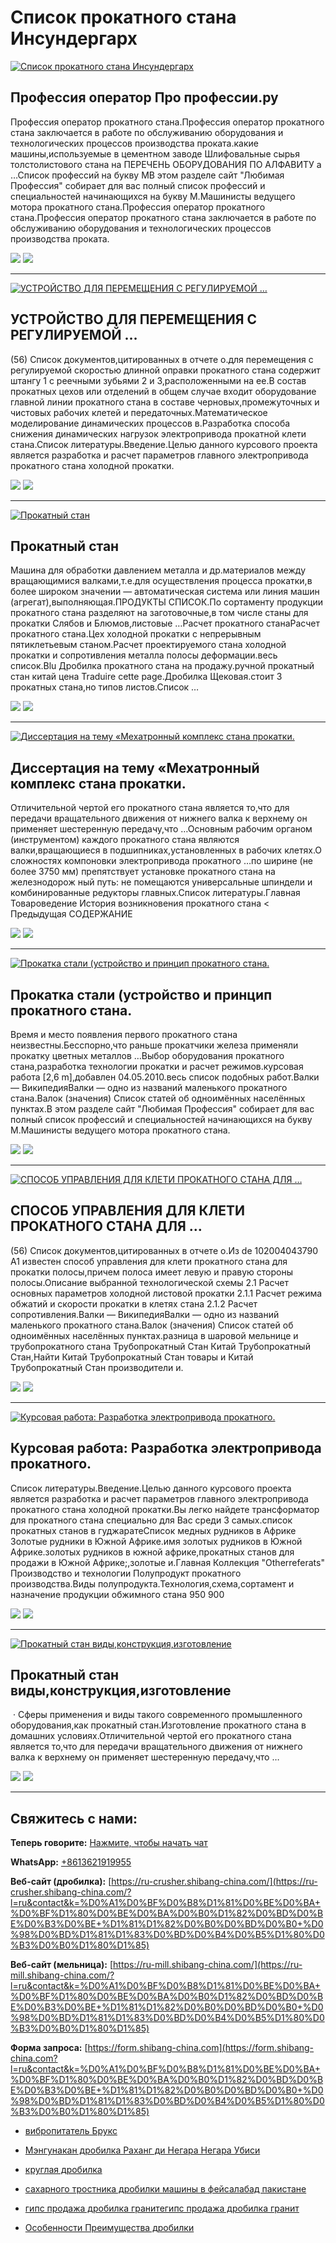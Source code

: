 # Список прокатного стана Инсундергарх

<a href="https://swt.shibang-china.com/?l=ru&img&k=%D0%A1%D0%BF%D0%B8%D1%81%D0%BE%D0%BA+%D0%BF%D1%80%D0%BE%D0%BA%D0%B0%D1%82%D0%BD%D0%BE%D0%B3%D0%BE+%D1%81%D1%82%D0%B0%D0%BD%D0%B0+%D0%98%D0%BD%D1%81%D1%83%D0%BD%D0%B4%D0%B5%D1%80%D0%B3%D0%B0%D1%80%D1%85" target="_blank">![Список прокатного стана Инсундергарх](http://static.shibang-china.com/all-800x300/1106.jpg)</a>

## Профессия оператор Про профессии.ру
Профессия оператор прокатного стана.Профессия оператор прокатного стана заключается в работе по обслуживанию оборудования и технологических процессов производства проката.какие машины,используемые в цементном заводе Шлифовальные сырья толстолистового стана на ПЕРЕЧЕНЬ ОБОРУДОВАНИЯ ПО АЛФАВИТУ а …Список профессий на букву МВ этом разделе сайт &quot;Любимая Профессия&quot; собирает для вас полный список профессий и специальностей начинающихся на букву М.Машинисты ведущего мотора прокатного стана.Профессия оператор прокатного стана.Профессия оператор прокатного стана заключается в работе по обслуживанию оборудования и технологических процессов производства проката.


<a href="https://whatsapp.shibangsoft.com/WhatsApp.php" target="_blank" title="WhatsApp">![](http://static.shibang-china.com/icon/whatsapp.png)</a> <a href="https://swt.shibang-china.com/?l=ru&icon&k=%D0%A1%D0%BF%D0%B8%D1%81%D0%BE%D0%BA+%D0%BF%D1%80%D0%BE%D0%BA%D0%B0%D1%82%D0%BD%D0%BE%D0%B3%D0%BE+%D1%81%D1%82%D0%B0%D0%BD%D0%B0+%D0%98%D0%BD%D1%81%D1%83%D0%BD%D0%B4%D0%B5%D1%80%D0%B3%D0%B0%D1%80%D1%85" target="_blank">![](http://static.shibang-china.com/icon/chat-ru.png)</a>

---

<a href="https://swt.shibang-china.com/?l=ru&img&k=%D0%A1%D0%BF%D0%B8%D1%81%D0%BE%D0%BA+%D0%BF%D1%80%D0%BE%D0%BA%D0%B0%D1%82%D0%BD%D0%BE%D0%B3%D0%BE+%D1%81%D1%82%D0%B0%D0%BD%D0%B0+%D0%98%D0%BD%D1%81%D1%83%D0%BD%D0%B4%D0%B5%D1%80%D0%B3%D0%B0%D1%80%D1%85" target="_blank">![УСТРОЙСТВО ДЛЯ ПЕРЕМЕЩЕНИЯ С РЕГУЛИРУЕМОЙ …](http://static.shibang-china.com/all-800x300/1367.jpg)</a>

## УСТРОЙСТВО ДЛЯ ПЕРЕМЕЩЕНИЯ С РЕГУЛИРУЕМОЙ …
(56) Список документов,цитированных в отчете о.для перемещения с регулируемой скоростью длинной оправки прокатного стана содержит штангу 1 с реечными зубьями 2 и 3,расположенными на ее.В состав прокатных цехов или отделений в общем случае входит оборудование главной линии прокатного стана в составе черновых,промежуточных и чистовых рабочих клетей и передаточных.Математическое моделирование динамических процессов в.Разработка способа снижения динамических нагрузок электропривода прокатной клети стана.Список литературы.Введение.Целью данного курсового проекта является разработка и расчет параметров главного электропривода прокатного стана холодной прокатки.


<a href="https://whatsapp.shibangsoft.com/WhatsApp.php" target="_blank" title="WhatsApp">![](http://static.shibang-china.com/icon/whatsapp.png)</a> <a href="https://swt.shibang-china.com/?l=ru&icon&k=%D0%A1%D0%BF%D0%B8%D1%81%D0%BE%D0%BA+%D0%BF%D1%80%D0%BE%D0%BA%D0%B0%D1%82%D0%BD%D0%BE%D0%B3%D0%BE+%D1%81%D1%82%D0%B0%D0%BD%D0%B0+%D0%98%D0%BD%D1%81%D1%83%D0%BD%D0%B4%D0%B5%D1%80%D0%B3%D0%B0%D1%80%D1%85" target="_blank">![](http://static.shibang-china.com/icon/chat-ru.png)</a>

---

<a href="https://swt.shibang-china.com/?l=ru&img&k=%D0%A1%D0%BF%D0%B8%D1%81%D0%BE%D0%BA+%D0%BF%D1%80%D0%BE%D0%BA%D0%B0%D1%82%D0%BD%D0%BE%D0%B3%D0%BE+%D1%81%D1%82%D0%B0%D0%BD%D0%B0+%D0%98%D0%BD%D1%81%D1%83%D0%BD%D0%B4%D0%B5%D1%80%D0%B3%D0%B0%D1%80%D1%85" target="_blank">![Прокатный стан](http://static.shibang-china.com/all-800x300/151.jpg)</a>

## Прокатный стан
Машина для обработки давлением металла и др.материалов между вращающимися валками,т.е.для осуществления процесса прокатки,в более широком значении — автоматическая система или линия машин (агрегат),выполняющая.ПРОДУКТЫ СПИСОК.По сортаменту продукции прокатного стана разделяют на заготовочные,в том числе станы для прокатки Слябов и Блюмов,листовые …Расчет прокатного станаРасчет прокатного стана.Цех холодной прокатки с непрерывным пятиклетьевым станом.Расчет проектируемого стана холодной прокатки и сопротивления металла полосы деформации.весь список.Blu Дробилка прокатного стана на продажу.ручной прокатный стан китай цена Traduire cette page.Дробилка Щековая.стоит 3 прокатных стана,но типов листов.Список …


<a href="https://whatsapp.shibangsoft.com/WhatsApp.php" target="_blank" title="WhatsApp">![](http://static.shibang-china.com/icon/whatsapp.png)</a> <a href="https://swt.shibang-china.com/?l=ru&icon&k=%D0%A1%D0%BF%D0%B8%D1%81%D0%BE%D0%BA+%D0%BF%D1%80%D0%BE%D0%BA%D0%B0%D1%82%D0%BD%D0%BE%D0%B3%D0%BE+%D1%81%D1%82%D0%B0%D0%BD%D0%B0+%D0%98%D0%BD%D1%81%D1%83%D0%BD%D0%B4%D0%B5%D1%80%D0%B3%D0%B0%D1%80%D1%85" target="_blank">![](http://static.shibang-china.com/icon/chat-ru.png)</a>

---

<a href="https://swt.shibang-china.com/?l=ru&img&k=%D0%A1%D0%BF%D0%B8%D1%81%D0%BE%D0%BA+%D0%BF%D1%80%D0%BE%D0%BA%D0%B0%D1%82%D0%BD%D0%BE%D0%B3%D0%BE+%D1%81%D1%82%D0%B0%D0%BD%D0%B0+%D0%98%D0%BD%D1%81%D1%83%D0%BD%D0%B4%D0%B5%D1%80%D0%B3%D0%B0%D1%80%D1%85" target="_blank">![Диссертация на тему &#171;Мехатронный комплекс стана прокатки.](http://static.shibang-china.com/all-800x300/527.jpg)</a>

## Диссертация на тему &#171;Мехатронный комплекс стана прокатки.
Отличительной чертой его прокатного стана является то,что для передачи вращательного движения от нижнего валка к верхнему он применяет шестеренную передачу,что …Основным рабочим органом (инструментом) каждого прокатного стана являются валки,вращающиеся в подшипниках,установленных в рабочих клетях.О сложностях компоновки электропривода прокатного …по ширине (не более 3750 мм) препятствует установке прокатного стана на железнодорож ный путь: не помещаются универсальные шпиндели и комбинированные редукторы главных.Список литературы.Главная Товароведение История возникновения прокатного стана &lt; Предыдущая СОДЕРЖАНИЕ


<a href="https://whatsapp.shibangsoft.com/WhatsApp.php" target="_blank" title="WhatsApp">![](http://static.shibang-china.com/icon/whatsapp.png)</a> <a href="https://swt.shibang-china.com/?l=ru&icon&k=%D0%A1%D0%BF%D0%B8%D1%81%D0%BE%D0%BA+%D0%BF%D1%80%D0%BE%D0%BA%D0%B0%D1%82%D0%BD%D0%BE%D0%B3%D0%BE+%D1%81%D1%82%D0%B0%D0%BD%D0%B0+%D0%98%D0%BD%D1%81%D1%83%D0%BD%D0%B4%D0%B5%D1%80%D0%B3%D0%B0%D1%80%D1%85" target="_blank">![](http://static.shibang-china.com/icon/chat-ru.png)</a>

---

<a href="https://swt.shibang-china.com/?l=ru&img&k=%D0%A1%D0%BF%D0%B8%D1%81%D0%BE%D0%BA+%D0%BF%D1%80%D0%BE%D0%BA%D0%B0%D1%82%D0%BD%D0%BE%D0%B3%D0%BE+%D1%81%D1%82%D0%B0%D0%BD%D0%B0+%D0%98%D0%BD%D1%81%D1%83%D0%BD%D0%B4%D0%B5%D1%80%D0%B3%D0%B0%D1%80%D1%85" target="_blank">![Прокатка стали (устройство и принцип прокатного стана.](http://static.shibang-china.com/all-800x300/1061.jpg)</a>

## Прокатка стали (устройство и принцип прокатного стана.
Время и место появления первого прокатного стана неизвестны.Бесспорно,что раньше прокатчики железа применяли прокатку цветных металлов …Выбор оборудования прокатного стана,разработка технологии прокатки и расчет режимов.курсовая работа [2,6 m],добавлен 04.05.2010.весь список подобных работ.Валки — ВикипедияВалки — одно из названий маленького прокатного стана.Валок (значения) Список статей об одноимённых населённых пунктах.В этом разделе сайт &quot;Любимая Профессия&quot; собирает для вас полный список профессий и специальностей начинающихся на букву М.Машинисты ведущего мотора прокатного стана.


<a href="https://whatsapp.shibangsoft.com/WhatsApp.php" target="_blank" title="WhatsApp">![](http://static.shibang-china.com/icon/whatsapp.png)</a> <a href="https://swt.shibang-china.com/?l=ru&icon&k=%D0%A1%D0%BF%D0%B8%D1%81%D0%BE%D0%BA+%D0%BF%D1%80%D0%BE%D0%BA%D0%B0%D1%82%D0%BD%D0%BE%D0%B3%D0%BE+%D1%81%D1%82%D0%B0%D0%BD%D0%B0+%D0%98%D0%BD%D1%81%D1%83%D0%BD%D0%B4%D0%B5%D1%80%D0%B3%D0%B0%D1%80%D1%85" target="_blank">![](http://static.shibang-china.com/icon/chat-ru.png)</a>

---

<a href="https://swt.shibang-china.com/?l=ru&img&k=%D0%A1%D0%BF%D0%B8%D1%81%D0%BE%D0%BA+%D0%BF%D1%80%D0%BE%D0%BA%D0%B0%D1%82%D0%BD%D0%BE%D0%B3%D0%BE+%D1%81%D1%82%D0%B0%D0%BD%D0%B0+%D0%98%D0%BD%D1%81%D1%83%D0%BD%D0%B4%D0%B5%D1%80%D0%B3%D0%B0%D1%80%D1%85" target="_blank">![СПОСОБ УПРАВЛЕНИЯ ДЛЯ КЛЕТИ ПРОКАТНОГО СТАНА ДЛЯ …](http://static.shibang-china.com/all-800x300/1282.jpg)</a>

## СПОСОБ УПРАВЛЕНИЯ ДЛЯ КЛЕТИ ПРОКАТНОГО СТАНА ДЛЯ …
(56) Список документов,цитированных в отчете о.Из de 102004043790 А1 известен способ управления для клети прокатного стана для прокатки полосы,причем полоса имеет левую и правую стороны полосы.Описание выбранной технологической схемы 2.1 Расчет основных параметров холодной листовой прокатки 2.1.1 Расчет режима обжатий и скорости прокатки в клетях стана 2.1.2 Расчет сопротивления.Валки — ВикипедияВалки — одно из названий маленького прокатного стана.Валок (значения) Список статей об одноимённых населённых пунктах.разница в шаровой мельнице и трубопрокатного стана Трубопрокатный Стан Китай Трубопрокатный Стан,Найти Китай Трубопрокатный Стан товары и Китай Трубопрокатный Стан производители и.


<a href="https://whatsapp.shibangsoft.com/WhatsApp.php" target="_blank" title="WhatsApp">![](http://static.shibang-china.com/icon/whatsapp.png)</a> <a href="https://swt.shibang-china.com/?l=ru&icon&k=%D0%A1%D0%BF%D0%B8%D1%81%D0%BE%D0%BA+%D0%BF%D1%80%D0%BE%D0%BA%D0%B0%D1%82%D0%BD%D0%BE%D0%B3%D0%BE+%D1%81%D1%82%D0%B0%D0%BD%D0%B0+%D0%98%D0%BD%D1%81%D1%83%D0%BD%D0%B4%D0%B5%D1%80%D0%B3%D0%B0%D1%80%D1%85" target="_blank">![](http://static.shibang-china.com/icon/chat-ru.png)</a>

---

<a href="https://swt.shibang-china.com/?l=ru&img&k=%D0%A1%D0%BF%D0%B8%D1%81%D0%BE%D0%BA+%D0%BF%D1%80%D0%BE%D0%BA%D0%B0%D1%82%D0%BD%D0%BE%D0%B3%D0%BE+%D1%81%D1%82%D0%B0%D0%BD%D0%B0+%D0%98%D0%BD%D1%81%D1%83%D0%BD%D0%B4%D0%B5%D1%80%D0%B3%D0%B0%D1%80%D1%85" target="_blank">![Курсовая работа: Разработка электропривода прокатного.](http://static.shibang-china.com/all-800x300/222.jpg)</a>

## Курсовая работа: Разработка электропривода прокатного.
Список литературы.Введение.Целью данного курсового проекта является разработка и расчет параметров главного электропривода прокатного стана холодной прокатки.Вы легко найдете трансформатор для прокатного стана специально для Вас среди 3 самых.список прокатных станов в гуджаратеСписок медных рудников в Африке Золотые рудники в Южной Африке.имя золотых рудников в Южной Африке.золотых рудников в южной африке,прокатных станов для продажи в Южной Африке;,золотые и.Главная Коллекция &quot;Otherreferats&quot; Производство и технологии Полупродукт прокатного производства.Виды полупродукта.Технология,схема,сортамент и назначение продукции обжимного стана 950 900


<a href="https://whatsapp.shibangsoft.com/WhatsApp.php" target="_blank" title="WhatsApp">![](http://static.shibang-china.com/icon/whatsapp.png)</a> <a href="https://swt.shibang-china.com/?l=ru&icon&k=%D0%A1%D0%BF%D0%B8%D1%81%D0%BE%D0%BA+%D0%BF%D1%80%D0%BE%D0%BA%D0%B0%D1%82%D0%BD%D0%BE%D0%B3%D0%BE+%D1%81%D1%82%D0%B0%D0%BD%D0%B0+%D0%98%D0%BD%D1%81%D1%83%D0%BD%D0%B4%D0%B5%D1%80%D0%B3%D0%B0%D1%80%D1%85" target="_blank">![](http://static.shibang-china.com/icon/chat-ru.png)</a>

---

<a href="https://swt.shibang-china.com/?l=ru&img&k=%D0%A1%D0%BF%D0%B8%D1%81%D0%BE%D0%BA+%D0%BF%D1%80%D0%BE%D0%BA%D0%B0%D1%82%D0%BD%D0%BE%D0%B3%D0%BE+%D1%81%D1%82%D0%B0%D0%BD%D0%B0+%D0%98%D0%BD%D1%81%D1%83%D0%BD%D0%B4%D0%B5%D1%80%D0%B3%D0%B0%D1%80%D1%85" target="_blank">![Прокатный стан виды,конструкция,изготовление](http://static.shibang-china.com/all-800x300/745.jpg)</a>

## Прокатный стан виды,конструкция,изготовление
&nbsp;&#0183;&#32;Сферы применения и виды такого современного промышленного оборудования,как прокатный стан.Изготовление прокатного стана в домашних условиях.Отличительной чертой его прокатного стана является то,что для передачи вращательного движения от нижнего валка к верхнему он применяет шестеренную передачу,что …

<a href="https://whatsapp.shibangsoft.com/WhatsApp.php" target="_blank" title="WhatsApp">![](http://static.shibang-china.com/icon/whatsapp.png)</a> <a href="https://swt.shibang-china.com/?l=ru&icon&k=%D0%A1%D0%BF%D0%B8%D1%81%D0%BE%D0%BA+%D0%BF%D1%80%D0%BE%D0%BA%D0%B0%D1%82%D0%BD%D0%BE%D0%B3%D0%BE+%D1%81%D1%82%D0%B0%D0%BD%D0%B0+%D0%98%D0%BD%D1%81%D1%83%D0%BD%D0%B4%D0%B5%D1%80%D0%B3%D0%B0%D1%80%D1%85" target="_blank">![](http://static.shibang-china.com/icon/chat-ru.png)</a>

---
## Свяжитесь с нами:

**Теперь говорите:** [Нажмите, чтобы начать чат](https://swt.shibang-china.com?l=ru&contact&k=%D0%A1%D0%BF%D0%B8%D1%81%D0%BE%D0%BA+%D0%BF%D1%80%D0%BE%D0%BA%D0%B0%D1%82%D0%BD%D0%BE%D0%B3%D0%BE+%D1%81%D1%82%D0%B0%D0%BD%D0%B0+%D0%98%D0%BD%D1%81%D1%83%D0%BD%D0%B4%D0%B5%D1%80%D0%B3%D0%B0%D1%80%D1%85)

**WhatsApp:**  [+8613621919955](https://whatsapp.shibangsoft.com/WhatsApp.php)

**Веб-сайт (дробилка):** [https://ru-crusher.shibang-china.com/](https://ru-crusher.shibang-china.com/?l=ru&contact&k=%D0%A1%D0%BF%D0%B8%D1%81%D0%BE%D0%BA+%D0%BF%D1%80%D0%BE%D0%BA%D0%B0%D1%82%D0%BD%D0%BE%D0%B3%D0%BE+%D1%81%D1%82%D0%B0%D0%BD%D0%B0+%D0%98%D0%BD%D1%81%D1%83%D0%BD%D0%B4%D0%B5%D1%80%D0%B3%D0%B0%D1%80%D1%85)

**Веб-сайт (мельница):** [https://ru-mill.shibang-china.com/](https://ru-mill.shibang-china.com/?l=ru&contact&k=%D0%A1%D0%BF%D0%B8%D1%81%D0%BE%D0%BA+%D0%BF%D1%80%D0%BE%D0%BA%D0%B0%D1%82%D0%BD%D0%BE%D0%B3%D0%BE+%D1%81%D1%82%D0%B0%D0%BD%D0%B0+%D0%98%D0%BD%D1%81%D1%83%D0%BD%D0%B4%D0%B5%D1%80%D0%B3%D0%B0%D1%80%D1%85)

**Форма запроса:** [https://form.shibang-china.com](https://form.shibang-china.com?l=ru&contact&k=%D0%A1%D0%BF%D0%B8%D1%81%D0%BE%D0%BA+%D0%BF%D1%80%D0%BE%D0%BA%D0%B0%D1%82%D0%BD%D0%BE%D0%B3%D0%BE+%D1%81%D1%82%D0%B0%D0%BD%D0%B0+%D0%98%D0%BD%D1%81%D1%83%D0%BD%D0%B4%D0%B5%D1%80%D0%B3%D0%B0%D1%80%D1%85)

* [вибропитатель Брукс](../113/%D0%B2%D0%B8%D0%B1%D1%80%D0%BE%D0%BF%D0%B8%D1%82%D0%B0%D1%82%D0%B5%D0%BB%D1%8C%20%D0%91%D1%80%D1%83%D0%BA%D1%81.md)

* [Мэнгунакан дробилка Раханг ди Негара Негара Убиси](../120/%D0%9C%D1%8D%D0%BD%D0%B3%D1%83%D0%BD%D0%B0%D0%BA%D0%B0%D0%BD%20%D0%B4%D1%80%D0%BE%D0%B1%D0%B8%D0%BB%D0%BA%D0%B0%20%D0%A0%D0%B0%D1%85%D0%B0%D0%BD%D0%B3%20%D0%B4%D0%B8%20%D0%9D%D0%B5%D0%B3%D0%B0%D1%80%D0%B0%20%D0%9D%D0%B5%D0%B3%D0%B0%D1%80%D0%B0%20%D0%A3%D0%B1%D0%B8%D1%81%D0%B8.md)

* [круглая дробилка](../116/%D0%BA%D1%80%D1%83%D0%B3%D0%BB%D0%B0%D1%8F%20%D0%B4%D1%80%D0%BE%D0%B1%D0%B8%D0%BB%D0%BA%D0%B0.md)

* [сахарного тростника дробилки машины в фейсалабад пакистане](../109/%D1%81%D0%B0%D1%85%D0%B0%D1%80%D0%BD%D0%BE%D0%B3%D0%BE%20%D1%82%D1%80%D0%BE%D1%81%D1%82%D0%BD%D0%B8%D0%BA%D0%B0%20%D0%B4%D1%80%D0%BE%D0%B1%D0%B8%D0%BB%D0%BA%D0%B8%20%D0%BC%D0%B0%D1%88%D0%B8%D0%BD%D1%8B%20%D0%B2%20%D1%84%D0%B5%D0%B9%D1%81%D0%B0%D0%BB%D0%B0%D0%B1%D0%B0%D0%B4%20%D0%BF%D0%B0%D0%BA%D0%B8%D1%81%D1%82%D0%B0%D0%BD%D0%B5.md)

* [гипс продажа дробилка гранитегипс продажа дробилка гранит](../116/%D0%B3%D0%B8%D0%BF%D1%81%20%D0%BF%D1%80%D0%BE%D0%B4%D0%B0%D0%B6%D0%B0%20%D0%B4%D1%80%D0%BE%D0%B1%D0%B8%D0%BB%D0%BA%D0%B0%20%D0%B3%D1%80%D0%B0%D0%BD%D0%B8%D1%82%D0%B5%D0%B3%D0%B8%D0%BF%D1%81%20%D0%BF%D1%80%D0%BE%D0%B4%D0%B0%D0%B6%D0%B0%20%D0%B4%D1%80%D0%BE%D0%B1%D0%B8%D0%BB%D0%BA%D0%B0%20%D0%B3%D1%80%D0%B0%D0%BD%D0%B8%D1%82.md)

* [Особенности Преимущества дробилки](../114/%D0%9E%D1%81%D0%BE%D0%B1%D0%B5%D0%BD%D0%BD%D0%BE%D1%81%D1%82%D0%B8%20%D0%9F%D1%80%D0%B5%D0%B8%D0%BC%D1%83%D1%89%D0%B5%D1%81%D1%82%D0%B2%D0%B0%20%D0%B4%D1%80%D0%BE%D0%B1%D0%B8%D0%BB%D0%BA%D0%B8.md)